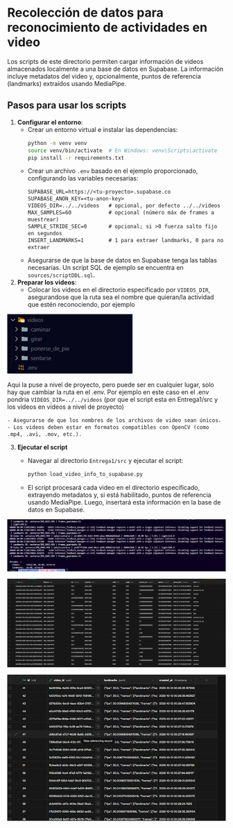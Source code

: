 # Recolección de datos para reconocimiento de actividades en video

Los scripts de este directorio permiten cargar información de videos almacenados localmente a una base de datos en Supabase. La información incluye metadatos del video y, opcionalmente, puntos de referencia (landmarks) extraídos usando MediaPipe.

## Pasos para usar los scripts

1. **Configurar el entorno**:
   - Crear un entorno virtual e instalar las dependencias:
     ```bash
     python -m venv venv
     source venv/bin/activate  # En Windows: venv\Scripts\activate
     pip install -r requirements.txt
     ```
    - Crear un archivo `.env` basado en el ejemplo proporcionado, configurando las variables necesarias:
        ```env
        SUPABASE_URL=https://<tu-proyecto>.supabase.co
        SUPABASE_ANON_KEY=<tu-anon-key>
        VIDEOS_DIR=../../videos   # opcional, por defecto ../../videos
        MAX_SAMPLES=60            # opcional (número máx de frames a muestrear)
        SAMPLE_STRIDE_SEC=0       # opcional; si >0 fuerza salto fijo en segundos
        INSERT_LANDMARKS=1        # 1 para extraer landmarks, 0 para no extraer
        ```
    - Asegurarse de que la base de datos en Supabase tenga las tablas necesarias. Un script SQL de ejemplo se encuentra en `sources/scriptDDL.sql`.
2. **Preparar los videos**:
    - Colocar los videos en el directorio especificado por `VIDEOS_DIR`, asegurandose que la ruta sea el nombre que quieran/la actividad que estén reconociendo, por ejemplo 

![alt text](images/image.png)

Aqui la puse a nivel de proyecto, pero puede ser en cualquier lugar, solo hay que cambiar la ruta en el .env. Por ejemplo en este caso en el .env pondria `VIDEOS_DIR=../../videos` (por que el script esta en Entrega1/src y los videos en videos a nivel de proyecto)

    - Asegurarse de que los nombres de los archivos de video sean únicos.
    - Los videos deben estar en formatos compatibles con OpenCV (como .mp4, .avi, .mov, etc.).

3. **Ejecutar el script**

    - Navegar al directorio `Entrega1/src` y ejecutar el script:
      ```bash
      python load_video_info_to_supabase.py
      ```
    - El script procesará cada video en el directorio especificado, extrayendo metadatos y, si está habilitado, puntos de referencia usando MediaPipe. Luego, insertará esta información en la base de datos en Supabase.

![alt text](images/image1.png)

![alt text](images/image2.png)

![alt text](images/image3.png)
